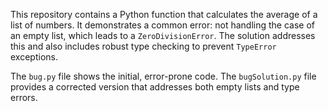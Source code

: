 This repository contains a Python function that calculates the average of a list of numbers.  It demonstrates a common error: not handling the case of an empty list, which leads to a `ZeroDivisionError`.  The solution addresses this and also includes robust type checking to prevent `TypeError` exceptions.

The `bug.py` file shows the initial, error-prone code. The `bugSolution.py` file provides a corrected version that addresses both empty lists and type errors.